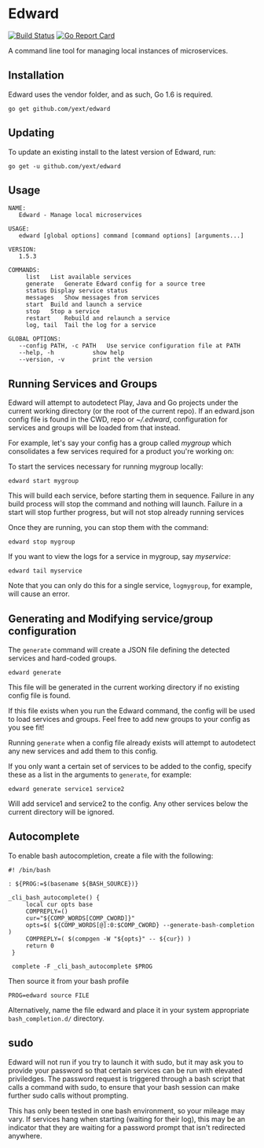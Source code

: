 # Edward

[![Build Status](https://travis-ci.org/yext/edward.svg?branch=master)](https://travis-ci.org/yext/edward)
[![Go Report Card](https://goreportcard.com/badge/github.com/yext/edward)](https://goreportcard.com/report/github.com/yext/edward)

A command line tool for managing local instances of microservices.

## Installation

Edward uses the vendor folder, and as such, Go 1.6 is required.

    go get github.com/yext/edward

## Updating

To update an existing install to the latest version of Edward, run:

    go get -u github.com/yext/edward

## Usage

    NAME:
       Edward - Manage local microservices

    USAGE:
       edward [global options] command [command options] [arguments...]

    VERSION:
       1.5.3

    COMMANDS:
         list	List available services
         generate	Generate Edward config for a source tree
         status	Display service status
         messages	Show messages from services
         start	Build and launch a service
         stop	Stop a service
         restart	Rebuild and relaunch a service
         log, tail	Tail the log for a service

    GLOBAL OPTIONS:
       --config PATH, -c PATH	Use service configuration file at PATH
       --help, -h			show help
       --version, -v		print the version

## Running Services and Groups

Edward will attempt to autodetect Play, Java and Go projects under the current working directory (or the root of the current repo). If an edward.json config file is found in the CWD, repo or *~/.edward*, configuration for services and groups will be loaded from that instead.

For example, let's say your config has a group called *mygroup* which consolidates a few services required for a product you're working on:

To start the services necessary for running mygroup locally:

    edward start mygroup

This will build each service, before starting them in sequence. Failure in any build process will stop the command and nothing will launch. Failure in a start will stop further progress, but will not stop already running services

Once they are running, you can stop them with the command:

    edward stop mygroup

If you want to view the logs for a service in mygroup, say *myservice*:

    edward tail myservice

Note that you can only do this for a single service, `logmygroup`, for example, will cause an error.

## Generating and Modifying service/group configuration

The `generate` command will create a JSON file defining the detected services and hard-coded groups.

    edward generate

This file will be generated in the current working directory if no existing config file is found.

If this file exists when you run the Edward command, the config will be used to load services and groups. Feel free to add new groups to your config as you see fit!

Running `generate` when a config file already exists will attempt to autodetect any new services and add them to this config.

If you only want a certain set of services to be added to the config, specify these as a list in the arguments to `generate`, for example:

    edward generate service1 service2

Will add service1 and service2 to the config. Any other services below the current directory will be ignored.

## Autocomplete

To enable bash autocompletion, create a file with the following:

    #! /bin/bash

    : ${PROG:=$(basename ${BASH_SOURCE})}

    _cli_bash_autocomplete() {
         local cur opts base
         COMPREPLY=()
         cur="${COMP_WORDS[COMP_CWORD]}"
         opts=$( ${COMP_WORDS[@]:0:$COMP_CWORD} --generate-bash-completion )
         COMPREPLY=( $(compgen -W "${opts}" -- ${cur}) )
         return 0
     }
      
     complete -F _cli_bash_autocomplete $PROG

Then source it from your bash profile

    PROG=edward source FILE

Alternatively, name the file edward and place it in your system appropriate `bash_completion.d/` directory.
 
## sudo

Edward will not run if you try to launch it with sudo, but it may ask you to provide your password so that certain services can be run with elevated priviledges. The password request is triggered through a bash script that calls a command with sudo, to ensure that your bash session can make further sudo calls without prompting.

This has only been tested in one bash environment, so your mileage may vary. If services hang when starting (waiting for their log), this may be an indicator that they are waiting for a password prompt that isn't redirected anywhere.
